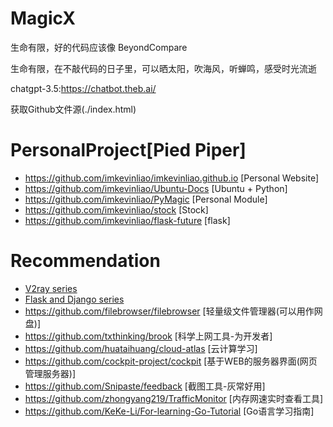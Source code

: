 # MagicX
生命有限，好的代码应该像 BeyondCompare

生命有限，在不敲代码的日子里，可以晒太阳，吹海风，听蝉鸣，感受时光流逝

chatgpt-3.5:https://chatbot.theb.ai/

获取Github文件源(./index.html)

# PersonalProject[Pied Piper]
- <https://github.com/imkevinliao/imkevinliao.github.io> [Personal Website]
- <https://github.com/imkevinliao/Ubuntu-Docs> [Ubuntu + Python]
- <https://github.com/imkevinliao/PyMagic> [Personal Module]
- <https://github.com/imkevinliao/stock> [Stock]
- <https://github.com/imkevinliao/flask-future> [flask]

# Recommendation
- [V2ray series](./markdown/v2ray.md)
- [Flask and Django series](./markdown/website.md)
- <https://github.com/filebrowser/filebrowser> [轻量级文件管理器(可以用作网盘)]
- <https://github.com/txthinking/brook> [科学上网工具-为开发者]
- <https://github.com/huataihuang/cloud-atlas> [云计算学习]
- <https://github.com/cockpit-project/cockpit> [基于WEB的服务器界面(网页管理服务器)]
- <https://github.com/Snipaste/feedback> [截图工具-灰常好用]
- <https://github.com/zhongyang219/TrafficMonitor> [内存网速实时查看工具]
- <https://github.com/KeKe-Li/For-learning-Go-Tutorial> [Go语言学习指南]
